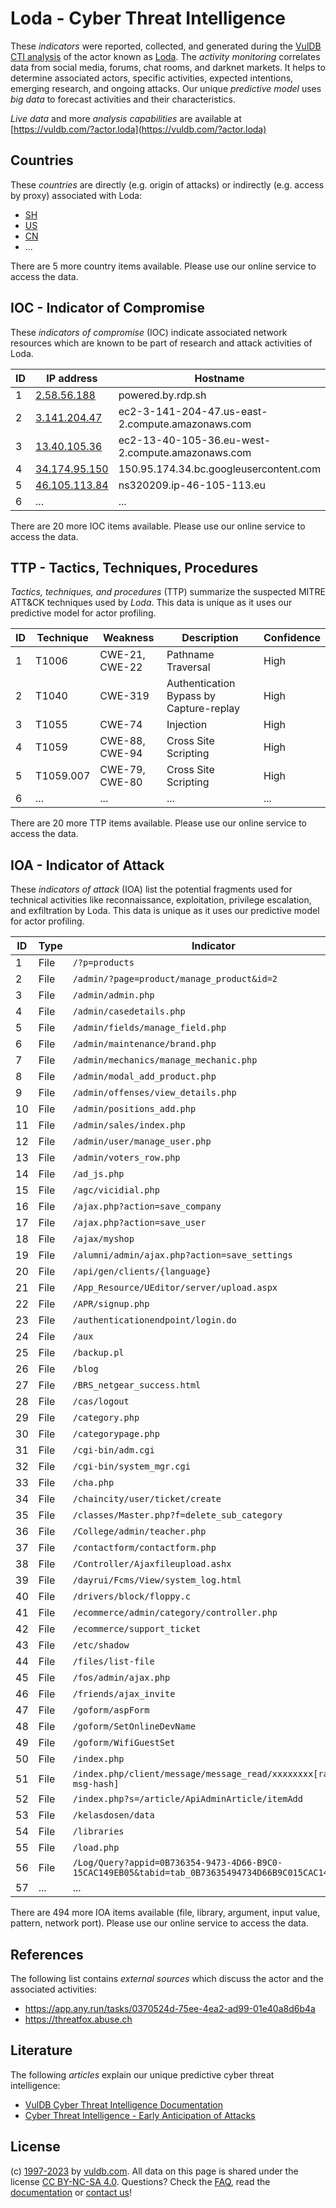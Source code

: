 # Loda - Cyber Threat Intelligence

These _indicators_ were reported, collected, and generated during the [VulDB CTI analysis](https://vuldb.com/?kb.cti) of the actor known as [Loda](https://vuldb.com/?actor.loda). The _activity monitoring_ correlates data from social media, forums, chat rooms, and darknet markets. It helps to determine associated actors, specific activities, expected intentions, emerging research, and ongoing attacks. Our unique _predictive model_ uses _big data_ to forecast activities and their characteristics.

_Live data_ and more _analysis capabilities_ are available at [https://vuldb.com/?actor.loda](https://vuldb.com/?actor.loda)

## Countries

These _countries_ are directly (e.g. origin of attacks) or indirectly (e.g. access by proxy) associated with Loda:

* [SH](https://vuldb.com/?country.sh)
* [US](https://vuldb.com/?country.us)
* [CN](https://vuldb.com/?country.cn)
* ...

There are 5 more country items available. Please use our online service to access the data.

## IOC - Indicator of Compromise

These _indicators of compromise_ (IOC) indicate associated network resources which are known to be part of research and attack activities of Loda.

ID | IP address | Hostname | Campaign | Confidence
-- | ---------- | -------- | -------- | ----------
1 | [2.58.56.188](https://vuldb.com/?ip.2.58.56.188) | powered.by.rdp.sh | - | High
2 | [3.141.204.47](https://vuldb.com/?ip.3.141.204.47) | ec2-3-141-204-47.us-east-2.compute.amazonaws.com | - | Medium
3 | [13.40.105.36](https://vuldb.com/?ip.13.40.105.36) | ec2-13-40-105-36.eu-west-2.compute.amazonaws.com | - | Medium
4 | [34.174.95.150](https://vuldb.com/?ip.34.174.95.150) | 150.95.174.34.bc.googleusercontent.com | - | Medium
5 | [46.105.113.84](https://vuldb.com/?ip.46.105.113.84) | ns320209.ip-46-105-113.eu | - | High
6 | ... | ... | ... | ...

There are 20 more IOC items available. Please use our online service to access the data.

## TTP - Tactics, Techniques, Procedures

_Tactics, techniques, and procedures_ (TTP) summarize the suspected MITRE ATT&CK techniques used by _Loda_. This data is unique as it uses our predictive model for actor profiling.

ID | Technique | Weakness | Description | Confidence
-- | --------- | -------- | ----------- | ----------
1 | T1006 | CWE-21, CWE-22 | Pathname Traversal | High
2 | T1040 | CWE-319 | Authentication Bypass by Capture-replay | High
3 | T1055 | CWE-74 | Injection | High
4 | T1059 | CWE-88, CWE-94 | Cross Site Scripting | High
5 | T1059.007 | CWE-79, CWE-80 | Cross Site Scripting | High
6 | ... | ... | ... | ...

There are 20 more TTP items available. Please use our online service to access the data.

## IOA - Indicator of Attack

These _indicators of attack_ (IOA) list the potential fragments used for technical activities like reconnaissance, exploitation, privilege escalation, and exfiltration by Loda. This data is unique as it uses our predictive model for actor profiling.

ID | Type | Indicator | Confidence
-- | ---- | --------- | ----------
1 | File | `/?p=products` | Medium
2 | File | `/admin/?page=product/manage_product&id=2` | High
3 | File | `/admin/admin.php` | High
4 | File | `/admin/casedetails.php` | High
5 | File | `/admin/fields/manage_field.php` | High
6 | File | `/admin/maintenance/brand.php` | High
7 | File | `/admin/mechanics/manage_mechanic.php` | High
8 | File | `/admin/modal_add_product.php` | High
9 | File | `/admin/offenses/view_details.php` | High
10 | File | `/admin/positions_add.php` | High
11 | File | `/admin/sales/index.php` | High
12 | File | `/admin/user/manage_user.php` | High
13 | File | `/admin/voters_row.php` | High
14 | File | `/ad_js.php` | Medium
15 | File | `/agc/vicidial.php` | High
16 | File | `/ajax.php?action=save_company` | High
17 | File | `/ajax.php?action=save_user` | High
18 | File | `/ajax/myshop` | Medium
19 | File | `/alumni/admin/ajax.php?action=save_settings` | High
20 | File | `/api/gen/clients/{language}` | High
21 | File | `/App_Resource/UEditor/server/upload.aspx` | High
22 | File | `/APR/signup.php` | High
23 | File | `/authenticationendpoint/login.do` | High
24 | File | `/aux` | Low
25 | File | `/backup.pl` | Medium
26 | File | `/blog` | Low
27 | File | `/BRS_netgear_success.html` | High
28 | File | `/cas/logout` | Medium
29 | File | `/category.php` | High
30 | File | `/categorypage.php` | High
31 | File | `/cgi-bin/adm.cgi` | High
32 | File | `/cgi-bin/system_mgr.cgi` | High
33 | File | `/cha.php` | Medium
34 | File | `/chaincity/user/ticket/create` | High
35 | File | `/classes/Master.php?f=delete_sub_category` | High
36 | File | `/College/admin/teacher.php` | High
37 | File | `/contactform/contactform.php` | High
38 | File | `/Controller/Ajaxfileupload.ashx` | High
39 | File | `/dayrui/Fcms/View/system_log.html` | High
40 | File | `/drivers/block/floppy.c` | High
41 | File | `/ecommerce/admin/category/controller.php` | High
42 | File | `/ecommerce/support_ticket` | High
43 | File | `/etc/shadow` | Medium
44 | File | `/files/list-file` | High
45 | File | `/fos/admin/ajax.php` | High
46 | File | `/friends/ajax_invite` | High
47 | File | `/goform/aspForm` | High
48 | File | `/goform/SetOnlineDevName` | High
49 | File | `/goform/WifiGuestSet` | High
50 | File | `/index.php` | Medium
51 | File | `/index.php/client/message/message_read/xxxxxxxx[random-msg-hash]` | High
52 | File | `/index.php?s=/article/ApiAdminArticle/itemAdd` | High
53 | File | `/kelasdosen/data` | High
54 | File | `/libraries` | Medium
55 | File | `/load.php` | Medium
56 | File | `/Log/Query?appid=0B736354-9473-4D66-B9C0-15CAC149EB05&tabid=tab_0B73635494734D66B9C015CAC149EB05` | High
57 | ... | ... | ...

There are 494 more IOA items available (file, library, argument, input value, pattern, network port). Please use our online service to access the data.

## References

The following list contains _external sources_ which discuss the actor and the associated activities:

* https://app.any.run/tasks/0370524d-75ee-4ea2-ad99-01e40a8d6b4a
* https://threatfox.abuse.ch

## Literature

The following _articles_ explain our unique predictive cyber threat intelligence:

* [VulDB Cyber Threat Intelligence Documentation](https://vuldb.com/?kb.cti)
* [Cyber Threat Intelligence - Early Anticipation of Attacks](https://www.scip.ch/en/?labs.20201022)

## License

(c) [1997-2023](https://vuldb.com/?kb.changelog) by [vuldb.com](https://vuldb.com/?kb.about). All data on this page is shared under the license [CC BY-NC-SA 4.0](https://creativecommons.org/licenses/by-nc-sa/4.0/). Questions? Check the [FAQ](https://vuldb.com/?kb.faq), read the [documentation](https://vuldb.com/?kb) or [contact us](https://vuldb.com/?contact)!
